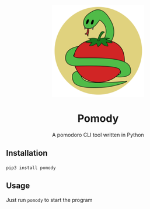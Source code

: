 
<p align="center"><img width=50% src="./assets/logo.png"></p>

<h1 align="center">Pomody</h1>
<p align="center">A pomodoro CLI tool written in Python</p>

## Installation
`pip3 install pomody`


## Usage 
Just run `pomody` to start the program